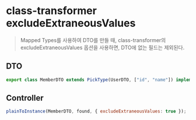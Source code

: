 # class-transformer excludeExtraneousValues

> Mapped Types를 사용하여 DTO를 만들 때, class-transformer의 excludeExtraneousValues 옵션을 사용하면, DTO에 없는 필드는 제외된다.

## DTO

```ts
export class MemberDTO extends PickType(UserDTO, ["id", "name"]) implements MemberDTO {}
```

## Controller

```js
plainToInstance(MemberDTO, found, { excludeExtraneousValues: true });
```
